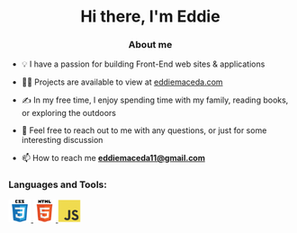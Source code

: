 <h1 align="center">Hi there, I'm Eddie</h1>
<h3 align="center">About me</h3>
 
- 💡 I have a passion for building Front-End web sites & applications 
 
- 👨‍💻 Projects are available to view at [eddiemaceda.com](eddiemaceda.com)

- ✍️ In my free time, I enjoy spending time with my family, reading books, or exploring the outdoors

- 💬 Feel free to reach out to me with any questions, or just for some interesting discussion

- 📫 How to reach me **eddiemaceda11@gmail.com**

<p align="left">
</p>

<h3 align="left">Languages and Tools:</h3>
<p align="left"> <a href="https://www.w3schools.com/css/" target="_blank" rel="noreferrer"> <img src="https://raw.githubusercontent.com/devicons/devicon/master/icons/css3/css3-original-wordmark.svg" alt="css3" width="40" height="40"/> </a> <a href="https://www.w3.org/html/" target="_blank" rel="noreferrer"> <img src="https://raw.githubusercontent.com/devicons/devicon/master/icons/html5/html5-original-wordmark.svg" alt="html5" width="40" height="40"/> </a> <a href="https://developer.mozilla.org/en-US/docs/Web/JavaScript" target="_blank" rel="noreferrer"> <img src="https://raw.githubusercontent.com/devicons/devicon/master/icons/javascript/javascript-original.svg" alt="javascript" width="40" height="40"/> </a> </p>
